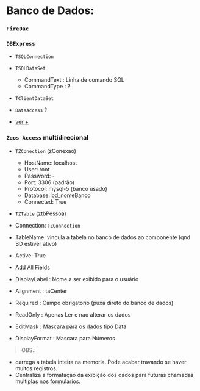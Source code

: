 # Banco de Dados:
### `FireDac`

### `DBExpress` 
- `TSQLConnection` 
- `TSQLDataSet`
  - CommandText : Linha de comando SQL
  - CommandType : ?

- `TClientDataSet`
- `DataAccess` ?
- [ver +](https://www.youtube.com/watch?v=rrxT3P7MTBQ)

### `Zeos Access` multidirecional
- `TZConection` (zConexao)
  - HostName: localhost
  - User: root
  - Password: -
  - Port: 3306 (padrão)
  - Protocol: mysql-5 (banco usado)
  - Database: bd_nomeBanco
  - Connected: True
 
 - `TZTable` (ztbPessoa)
  - Connection: `TZConnection`
  - TableName:  vincula a tabela no banco de dados ao componente (qnd BD estiver ativo)
  - Active: True
  - Add All Fields 
  - DisplayLabel : Nome a ser exibido para o usuário
  - Alignment : taCenter
  - Required : Campo obrigatorio (puxa direto do banco de dados)
  - ReadOnly : Apenas Ler e nao alterar os dados
  - EditMask : Mascara para os dados tipo Data
  - DisplayFormat : Mascara para Números
 
 > OBS.: 
  - carrega a tabela inteira na memoria. Pode acabar travando se haver muitos registros.
  - Centraliza a formatação da exibição dos dados para futuras chamadas multiplas nos formularios.
